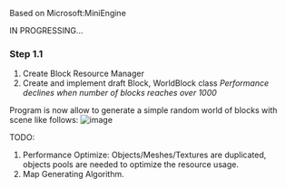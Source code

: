 Based on Microsoft:MiniEngine

IN PROGRESSING...

### Step 1.1
1. Create Block Resource Manager
2. Create and implement draft Block, WorldBlock class
_Performance declines when number of blocks reaches over 1000_

Program is now allow to generate a simple random world of blocks with scene like follows:
![image](https://user-images.githubusercontent.com/79432990/216819683-09fb40c5-a698-4c18-be8c-f886b14b8e44.png)

TODO:
1. Performance Optimize: Objects/Meshes/Textures are duplicated, objects pools are needed to optimize the resource usage.
2. Map Generating Algorithm.
